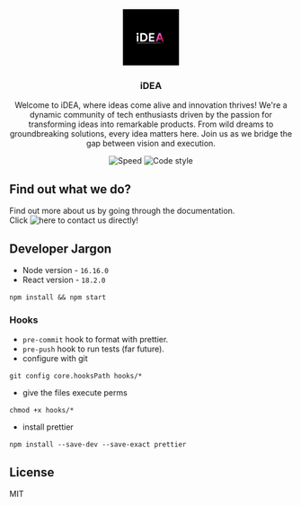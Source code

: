 <div align="center">
<img src="public/images/logo.jpeg" height="100">

### iDEA

Welcome to iDEA, where ideas come alive and innovation thrives! We're a dynamic community of tech enthusiasts driven by the passion for transforming ideas into remarkable products. From wild dreams to groundbreaking solutions, every idea matters here. Join us as we bridge the gap between vision and execution.

![Speed](https://img.shields.io/badge/speed-blazing-%23e05d44?style=for-the-badge) ![Code style](https://img.shields.io/badge/code%20style-prettier-%23ff69b4?style=for-the-badge)

</div>

## Find out what we do?

Find out more about us by going through the documentation. <br/> 
Click ![here](https://www.instagram.com/idea_amrita/) to contact us directly!

## Developer Jargon
- Node version - `16.16.0`
- React version - `18.2.0`

```
npm install && npm start
```

### Hooks
- `pre-commit` hook to format with prettier.
- `pre-push` hook to run tests (far future).
- configure with git
```
git config core.hooksPath hooks/*
```
- give the files execute perms
```
chmod +x hooks/*
```
- install prettier
```
npm install --save-dev --save-exact prettier
```

## License

MIT
